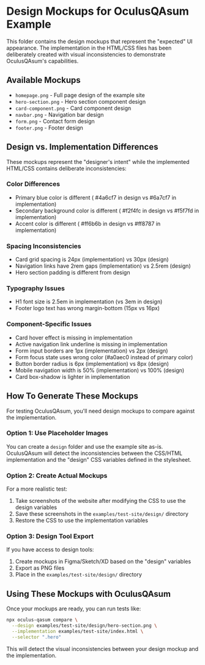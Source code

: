 # Design Mockups for OculusQAsum Example

This folder contains the design mockups that represent the "expected" UI appearance. The implementation in the HTML/CSS files has been deliberately created with visual inconsistencies to demonstrate OculusQAsum's capabilities.

## Available Mockups

- `homepage.png` - Full page design of the example site
- `hero-section.png` - Hero section component design
- `card-component.png` - Card component design
- `navbar.png` - Navigation bar design
- `form.png` - Contact form design
- `footer.png` - Footer design

## Design vs. Implementation Differences

These mockups represent the "designer's intent" while the implemented HTML/CSS contains deliberate inconsistencies:

### Color Differences
- Primary blue color is different ( #4a6cf7 in design vs #6a7cf7 in implementation)
- Secondary background color is different ( #f2f4fc in design vs #f5f7fd in implementation)
- Accent color is different ( #ff6b6b in design vs #ff8787 in implementation)

### Spacing Inconsistencies
- Card grid spacing is 24px (implementation) vs 30px (design)
- Navigation links have 2rem gaps (implementation) vs 2.5rem (design)
- Hero section padding is different from design

### Typography Issues
- H1 font size is 2.5em in implementation (vs 3em in design)
- Footer logo text has wrong margin-bottom (15px vs 16px)

### Component-Specific Issues
- Card hover effect is missing in implementation
- Active navigation link underline is missing in implementation
- Form input borders are 1px (implementation) vs 2px (design)
- Form focus state uses wrong color (#a0aec0 instead of primary color)
- Button border radius is 6px (implementation) vs 8px (design)
- Mobile navigation width is 50% (implementation) vs 100% (design)
- Card box-shadow is lighter in implementation

## How To Generate These Mockups

For testing OculusQAsum, you'll need design mockups to compare against the implementation.

### Option 1: Use Placeholder Images
You can create a `design` folder and use the example site as-is. OculusQAsum will detect the inconsistencies between the CSS/HTML implementation and the "design" CSS variables defined in the stylesheet.

### Option 2: Create Actual Mockups
For a more realistic test:

1. Take screenshots of the website after modifying the CSS to use the design variables
2. Save these screenshots in the `examples/test-site/design/` directory
3. Restore the CSS to use the implementation variables

### Option 3: Design Tool Export
If you have access to design tools:

1. Create mockups in Figma/Sketch/XD based on the "design" variables
2. Export as PNG files
3. Place in the `examples/test-site/design/` directory

## Using These Mockups with OculusQAsum

Once your mockups are ready, you can run tests like:

```bash
npx oculus-qasum compare \
  --design examples/test-site/design/hero-section.png \
  --implementation examples/test-site/index.html \
  --selector ".hero"
```

This will detect the visual inconsistencies between your design mockup and the implementation.
